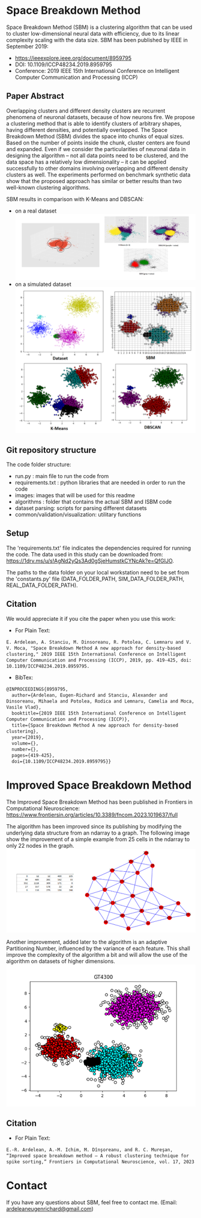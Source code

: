 # Space Breakdown Method
Space Breakdown Method (SBM) is a clustering algorithm that can be used to cluster low-dimensional neural data with efficiency, due to its linear complexity scaling with the data size.
SBM has been published by IEEE in September 2019:
- https://ieeexplore.ieee.org/document/8959795
- DOI: 10.1109/ICCP48234.2019.8959795
- Conference: 2019 IEEE 15th International Conference on Intelligent Computer Communication and Processing (ICCP)


## Paper Abstract
Overlapping clusters and different density clusters are recurrent phenomena of neuronal datasets, because of how neurons fire. We propose a clustering method that is able to identify clusters of arbitrary shapes, having different densities, and potentially overlapped. The Space Breakdown Method (SBM) divides the space into chunks of equal sizes. Based on the number of points inside the chunk, cluster centers are found and expanded. Even if we consider the particularities of neuronal data in designing the algorithm – not all data points need to be clustered, and the data space has a relatively low dimensionality – it can be applied successfully to other domains involving overlapping and different density clusters as well. The experiments performed on benchmark synthetic data show that the proposed approach has similar or better results than two well-known clustering algorithms. 

SBM results in comparison with K-Means and DBSCAN:
- on a real dataset
![Real Data](/images/real_data.PNG?raw=true)
- on a simulated dataset 
![Simulated Data](/images/simulated_data.PNG?raw=true)

## Git repository structure
The code folder structure:
- run.py : main file to run the code from
- requirements.txt : python libraries that are needed in order to run the code
- images: images that will be used for this readme
- algorithms : folder that contains the actual SBM and ISBM code
- dataset parsing: scripts for parsing different datasets
- common/validation/visualization: utilitary functions

## Setup
The 'requirements.txt' file indicates the dependencies required for running the code. The data used in this study can be downloaded from: https://1drv.ms/u/s!AgNd2yQs3Ad0gSjeHumstkCYNcAk?e=QfGIJO. 

The paths to the data folder on your local workstation need to be set from the 'constants.py' file (DATA_FOLDER_PATH, SIM_DATA_FOLDER_PATH, REAL_DATA_FOLDER_PATH).


## Citation
We would appreciate it if you cite the paper when you use this work:

- For Plain Text:
```
E. Ardelean, A. Stanciu, M. Dinsoreanu, R. Potolea, C. Lemnaru and V. V. Moca, "Space Breakdown Method A new approach for density-based clustering," 2019 IEEE 15th International Conference on Intelligent Computer Communication and Processing (ICCP), 2019, pp. 419-425, doi: 10.1109/ICCP48234.2019.8959795.
```

- BibTex:
```
@INPROCEEDINGS{8959795,
  author={Ardelean, Eugen-Richard and Stanciu, Alexander and Dinsoreanu, Mihaela and Potolea, Rodica and Lemnaru, Camelia and Moca, Vasile Vlad},
  booktitle={2019 IEEE 15th International Conference on Intelligent Computer Communication and Processing (ICCP)}, 
  title={Space Breakdown Method A new approach for density-based clustering}, 
  year={2019},
  volume={},
  number={},
  pages={419-425},
  doi={10.1109/ICCP48234.2019.8959795}}
```

# Improved Space Breakdown Method
The Improved Space Breakdown Method has been published in Frontiers in Computational Neuroscience: 
https://www.frontiersin.org/articles/10.3389/fncom.2023.1019637/full

The algorithm has been improved since its publishing by modifying the underlying data structure from an ndarray to a graph. The following image show the improvement of a simple example from 25 cells in the ndarray to only 22 nodes in the graph.
![SBM structures](/images/sbm_structs.PNG?raw=true)

Another improvement, added later to the algorithm is an adaptive Partitioning Number, influenced by the variance of each feature. This shall improve the complexity of the algorithm a bit and will allow the use of the algorithm on datasets of higher dimensions.
![Improvement](/images/sbm_improved.png?raw=true)



## Citation

- For Plain Text:
```
E.-R. Ardelean, A.-M. Ichim, M. Dînşoreanu, and R. C. Mureşan, “Improved space breakdown method – A robust clustering technique for spike sorting,” Frontiers in Computational Neuroscience, vol. 17, 2023
```

# Contact
If you have any questions about SBM, feel free to contact me. (Email: ardeleaneugenrichard@gmail.com)
